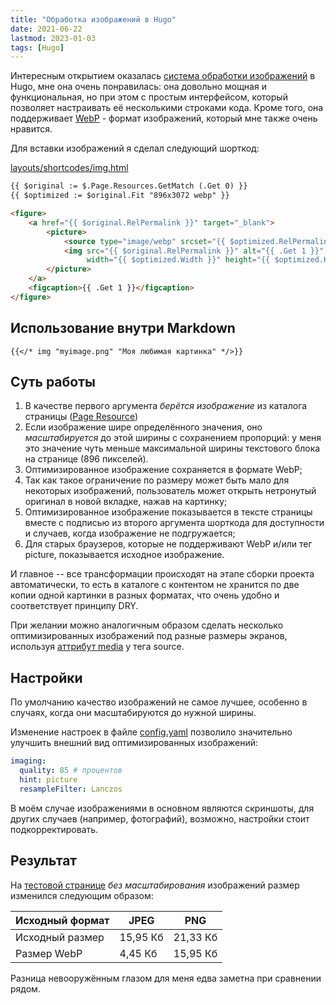 ```yaml
---
title: "Обработка изображений в Hugo"
date: 2021-06-22
lastmod: 2023-01-03
tags: [Hugo]
---
```


Интересным открытием оказалась
[система обработки изображений](https://gohugo.io/content-management/image-processing/)
в Hugo, мне она очень понравилась: она довольно мощная
и функциональная, но при этом с простым интерфейсом,
который позволяет настраивать её несколькими строками кода.
Кроме того, она поддерживает [WebP](https://developers.google.com/speed/webp/) -
формат изображений, который мне также очень нравится.
<!--more-->

Для вставки изображений я сделал следующий шорткод:

[layouts/shortcodes/img.html](https://github.com/sprkweb/sprkweb.github.io/blob/30b0c2f9f491b776cddc35f6b2afd139cb7a2790/layouts/shortcodes/img.html)

```html
{{ $original := $.Page.Resources.GetMatch (.Get 0) }}
{{ $optimized := $original.Fit "896x3072 webp" }}

<figure>
	<a href="{{ $original.RelPermalink }}" target="_blank">
		<picture>
			<source type="image/webp" srcset="{{ $optimized.RelPermalink }}">
			<img src="{{ $original.RelPermalink }}" alt="{{ .Get 1 }}"
				 width="{{ $optimized.Width }}" height="{{ $optimized.Height }}" />
		</picture>
	</a>
	<figcaption>{{ .Get 1 }}</figcaption>
</figure>
```

## Использование внутри Markdown

```code
{{</* img "myimage.png" "Моя любимая картинка" */>}}
```

## Суть работы

1. В качестве первого аргумента _берётся изображение_ из каталога страницы
([Page Resource](https://gohugo.io/content-management/page-resources/))
2. Если изображение шире определённого значения,
оно _масштабируется_ до этой ширины с сохранением пропорций:
у меня это значение чуть меньше максимальной ширины текстового
блока на странице (896 пикселей).
3. Оптимизированное изображение сохраняется в формате WebP;
4. Так как такое ограничение по размеру может быть мало
для некоторых изображений, пользователь может открыть
нетронутый оригинал в новой вкладке, нажав на картинку;
5. Оптимизированное изображение показывается в тексте страницы вместе
с подписью из второго аргумента шорткода для доступности и случаев,
когда изображение не подгружается;
6. Для старых браузеров, которые не поддерживают WebP и/или тег picture,
показывается исходное изображение.

И главное -- все трансформации происходят на этапе сборки
проекта автоматически, то есть в каталоге с контентом
не хранится по две копии одной картинки в разных форматах,
что очень удобно и соответствует принципу DRY.

При желании можно аналогичным образом сделать несколько
оптимизированных изображений под разные размеры экранов,
используя [аттрибут media](https://developer.mozilla.org/en-US/docs/Web/HTML/Element/picture#the_media_attribute)
у тега source.

## Настройки

По умолчанию качество изображений не самое лучшее, особенно
в случаях, когда они масштабируются до нужной ширины.

Изменение настроек в файле
[config.yaml](https://github.com/sprkweb/sprkweb.github.io/blob/master/config.yaml)
позволило значительно улучшить внешний вид
оптимизированных изображений:

```yaml
imaging:
  quality: 85 # процентов
  hint: picture
  resampleFilter: Lanczos
```

В моём случае изображениями в основном являются скриншоты,
для других случаев (например, фотографий), возможно,
настройки стоит подкорректировать.

## Результат

На [тестовой странице](https://github.com/sprkweb/sprkweb.github.io/tree/7d40f7fa121bc34024a9562e6d52d8ac5f9ca0e9/content/projects/octava-page)
_без масштабирования_ изображений размер изменился следующим образом:

Исходный формат | JPEG      | PNG
----------------|-----------|---------
Исходный размер | 15,95 Кб  | 21,33 Кб
Размер WebP     | 4,45 Кб   | 15,95 Кб

Разница невооружённым глазом для меня едва заметна при сравнении рядом.
